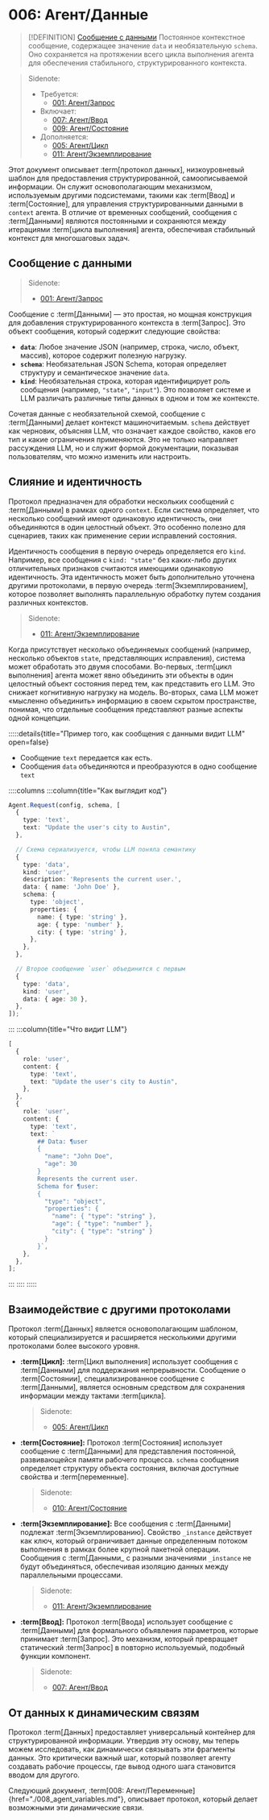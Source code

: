 # 006: Агент/Данные

> [!DEFINITION] [Сообщение с данными](./000_glossary.md)
> Постоянное контекстное сообщение, содержащее значение `data` и необязательную `schema`. Оно сохраняется на протяжении всего цикла выполнения агента для обеспечения стабильного, структурированного контекста.

> Sidenote:
> - Требуется:
>   - [001: Агент/Запрос](./001_agent_request.md)
> - Включает:
>   - [007: Агент/Ввод](./007_agent_input.md)
>   - [009: Агент/Состояние](./009_agent_state.md)
> - Дополняется:
>   - [005: Агент/Цикл](./005_agent_loop.md)
>   - [011: Агент/Экземплирование](./011_agent_instancing.md)

Этот документ описывает :term[протокол данных], низкоуровневый шаблон для предоставления структурированной, самоописываемой информации. Он служит основополагающим механизмом, используемым другими подсистемами, такими как :term[Ввод] и :term[Состояние], для управления структурированными данными в `context` агента. В отличие от временных сообщений, сообщения с :term[Данными] являются постоянными и сохраняются между итерациями :term[цикла выполнения] агента, обеспечивая стабильный контекст для многошаговых задач.

## Сообщение с данными

> Sidenote:
> - [001: Агент/Запрос](./001_agent_request.md)

Сообщение с :term[Данными] — это простая, но мощная конструкция для добавления структурированного контекста в :term[Запрос]. Это объект сообщения, который содержит следующие свойства:

- **`data`**: Любое значение JSON (например, строка, число, объект, массив), которое содержит полезную нагрузку.
- **`schema`**: Необязательная JSON Schema, которая определяет структуру и семантическое значение `data`.
- **`kind`**: Необязательная строка, которая идентифицирует роль сообщения (например, `"state"`, `"input"`). Это позволяет системе и LLM различать различные типы данных в одном и том же контексте.

Сочетая данные с необязательной схемой, сообщение с :term[Данными] делает контекст машиночитаемым. `schema` действует как черновик, объясняя LLM, что означает каждое свойство, каков его тип и какие ограничения применяются. Это не только направляет рассуждения LLM, но и служит формой документации, показывая пользователям, что можно изменить или настроить.

## Слияние и идентичность

Протокол предназначен для обработки нескольких сообщений с :term[Данными] в рамках одного `context`. Если система определяет, что несколько сообщений имеют одинаковую идентичность, они объединяются в один целостный объект. Это особенно полезно для сценариев, таких как применение серии исправлений состояния.

Идентичность сообщения в первую очередь определяется его `kind`. Например, все сообщения с `kind: "state"` без каких-либо других отличительных признаков считаются имеющими одинаковую идентичность. Эта идентичность может быть дополнительно уточнена другими протоколами, в первую очередь :term[Экземплированием], которое позволяет выполнять параллельную обработку путем создания различных контекстов.

> Sidenote:
> - [011: Агент/Экземплирование](./011_agent_instancing.md)

Когда присутствует несколько объединяемых сообщений (например, несколько объектов `state`, представляющих исправления), система может обработать это двумя способами. Во-первых, :term[цикл выполнения] агента может явно объединить эти объекты в один целостный объект состояния перед тем, как представить его LLM. Это снижает когнитивную нагрузку на модель. Во-вторых, сама LLM может «мысленно объединить» информацию в своем скрытом пространстве, понимая, что отдельные сообщения представляют разные аспекты одной концепции.

:::::details{title="Пример того, как сообщения с данными видит LLM" open=false}

- Сообщение `text` передается как есть.
- Сообщения `data` объединяются и преобразуются в одно сообщение `text`

::::columns
:::column{title="Как выглядит код"}

```typescript
Agent.Request(config, schema, [
  {
    type: 'text',
    text: "Update the user's city to Austin",
  },

  // Схема сериализуется, чтобы LLM поняла семантику
  {
    type: 'data',
    kind: 'user',
    description: 'Represents the current user.',
    data: { name: 'John Doe' },
    schema: {
      type: 'object',
      properties: {
        name: { type: 'string' },
        age: { type: 'number' },
        city: { type: 'string' },
      },
    },
  },

  // Второе сообщение `user` объединится с первым
  {
    type: 'data',
    kind: 'user',
    data: { age: 30 },
  },
]);
```

:::
:::column{title="Что видит LLM"}

```typescript
[
  {
    role: 'user',
    content: {
      type: 'text',
      text: "Update the user's city to Austin",
    },
  },
  {
    role: 'user',
    content: {
      type: 'text',
      text: `
        ## Data: ¶user
        {
          "name": "John Doe",
          "age": 30
        }
        Represents the current user.
        Schema for ¶user:
        {
          "type": "object",
          "properties": {
            "name": { "type": "string" },
            "age": { "type": "number" },
            "city": { "type": "string" }
          }
        }`,
    },
  },
];
```

:::
::::
:::::

## Взаимодействие с другими протоколами

Протокол :term[Данных] является основополагающим шаблоном, который специализируется и расширяется несколькими другими протоколами более высокого уровня.

- **:term[Цикл]:** :term[Цикл выполнения] использует сообщения с :term[Данными] для поддержания непрерывности. Сообщение о :term[Состоянии], специализированное сообщение с :term[Данными], является основным средством для сохранения информации между тактами :term[цикла].

  > Sidenote:
  > - [005: Агент/Цикл](./005_agent_loop.md)

- **:term[Состояние]:** Протокол :term[Состояния] использует сообщение с :term[Данными] для представления постоянной, развивающейся памяти рабочего процесса. `schema` сообщения определяет структуру объекта состояния, включая доступные свойства и :term[переменные].

  > Sidenote:
  > - [010: Агент/Состояние](./010_agent_state.md)

- **:term[Экземплирование]:** Все сообщения с :term[Данными] подлежат :term[Экземплированию]. Свойство `_instance` действует как ключ, который ограничивает данные определенным потоком выполнения в рамках более крупной пакетной операции. Сообщения с :term[Данными_ с разными значениями `_instance` не будут объединяться, обеспечивая изоляцию данных между параллельными процессами.

  > Sidenote:
  > - [011: Агент/Экземплирование](./011_agent_instancing.md)

- **:term[Ввод]:** Протокол :term[Ввода] использует сообщение с :term[Данными] для формального объявления параметров, которые принимает :term[Запрос]. Это механизм, который превращает статический :term[Запрос] в повторно используемый, подобный функции компонент.

  > Sidenote:
  > - [007: Агент/Ввод](./007_agent_input.md)

## От данных к динамическим связям

Протокол :term[Данных] предоставляет универсальный контейнер для структурированной информации. Утвердив эту основу, мы теперь можем исследовать, как динамически связывать эти фрагменты данных. Это критически важный шаг, который позволяет агенту создавать рабочие процессы, где вывод одного шага становится вводом для другого.

Следующий документ, :term[008: Агент/Переменные]{href="./008_agent_variables.md"}, описывает протокол, который делает возможными эти динамические связи.
